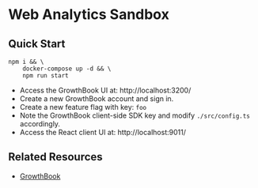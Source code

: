 # Web Analytics Sandbox

## Quick Start

```
npm i && \
    docker-compose up -d && \
    npm run start
```

- Access the GrowthBook UI at: http://localhost:3200/
- Create a new GrowthBook account and sign in.
- Create a new feature flag with key: `foo`
- Note the GrowthBook client-side SDK key and modify `./src/config.ts` accordingly.
- Access the React client UI at: http://localhost:9011/

## Related Resources

- [GrowthBook](https://www.growthbook.io/)

